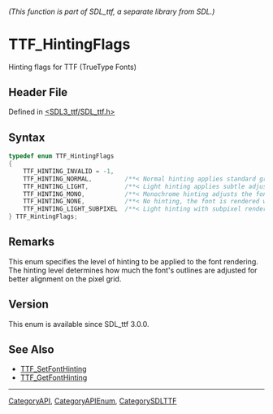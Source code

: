 ###### (This function is part of SDL_ttf, a separate library from SDL.)
# TTF_HintingFlags

Hinting flags for TTF (TrueType Fonts)

## Header File

Defined in [<SDL3_ttf/SDL_ttf.h>](https://github.com/libsdl-org/SDL_ttf/blob/main/include/SDL3_ttf/SDL_ttf.h)

## Syntax

```c
typedef enum TTF_HintingFlags
{
    TTF_HINTING_INVALID = -1,
    TTF_HINTING_NORMAL,         /**< Normal hinting applies standard grid-fitting. */
    TTF_HINTING_LIGHT,          /**< Light hinting applies subtle adjustments to improve rendering. */
    TTF_HINTING_MONO,           /**< Monochrome hinting adjusts the font for better rendering at lower resolutions. */
    TTF_HINTING_NONE,           /**< No hinting, the font is rendered without any grid-fitting. */
    TTF_HINTING_LIGHT_SUBPIXEL  /**< Light hinting with subpixel rendering for more precise font edges. */
} TTF_HintingFlags;
```

## Remarks

This enum specifies the level of hinting to be applied to the font
rendering. The hinting level determines how much the font's outlines are
adjusted for better alignment on the pixel grid.

## Version

This enum is available since SDL_ttf 3.0.0.

## See Also

- [TTF_SetFontHinting](TTF_SetFontHinting)
- [TTF_GetFontHinting](TTF_GetFontHinting)

----
[CategoryAPI](CategoryAPI), [CategoryAPIEnum](CategoryAPIEnum), [CategorySDLTTF](CategorySDLTTF)

